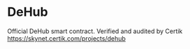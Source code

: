 # DeHub
Official DeHub smart contract. Verified and audited by Certik
https://skynet.certik.com/projects/dehub
